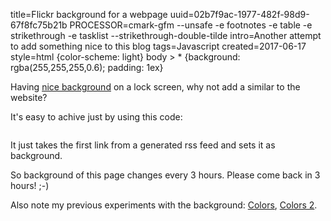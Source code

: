 title=Flickr background for a webpage
uuid=02b7f9ac-1977-482f-98d9-67f8fc75b21b
PROCESSOR=cmark-gfm --unsafe -e footnotes -e table -e strikethrough -e tasklist --strikethrough-double-tilde
intro=Another attempt to add something nice to this blog
tags=Javascript
created=2017-06-17
style=html {color-scheme: light} body > * {background: rgba(255,255,255,0.6); padding: 1ex}

Having [nice background][rss] on a lock screen,
why not add a similar to the website?

[rss]: flickr-feed-generator-for-xscreensaver.html

It's easy to achive just by using this code:

<div>
<pre id="aa"></pre>

<script id="a1">
var xmlhttp = new XMLHttpRequest();
xmlhttp.open('GET', '/unlisted/flickr.rss', false);
xmlhttp.send(null);
if(xmlhttp.status == 200) {
  link=xmlhttp.responseText.match(/https:[^"]*/)[0];
  document.body.style.background='url('+link+') fixed';
  document.body.style.backgroundSize='cover';
}
</script>

<script>
	gebi=function(q){return document.getElementById(q)}
	gebi('aa').innerHTML=gebi('a1').innerHTML;
</script>

It just takes the first link from a generated rss feed and sets it as background.

So background of this page changes every 3 hours. Please come back in 3 hours! ;-)

Also note my previous experiments with the background: [Colors][], [Colors 2][].

[Colors]: colors.html
[Colors 2]: colors2.html
